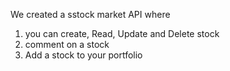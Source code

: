 We created a sstock market API where 
1. you can create, Read, Update and Delete stock
2. comment on a stock
3. Add a stock to your portfolio
